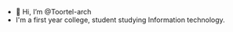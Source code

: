 - 👋 Hi, I’m @Toortel-arch
- I'm a first year college, student studying Information technology.
<!---
Toortel-arch/Toortel-arch is a ✨ special ✨ repository because its `README.md` (this file) appears on your GitHub profile.
You can click the Preview link to take a look at your changes.
--->
